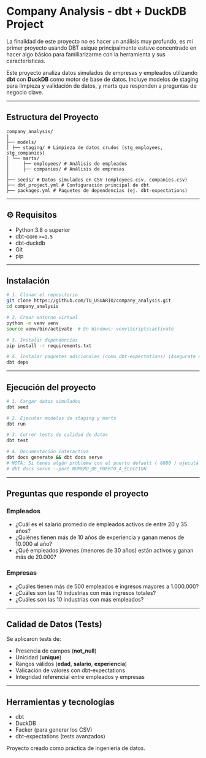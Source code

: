# Company Analysis - dbt + DuckDB Project

La finalidad de este proyecto no es hacer un análisis muy profundo, es mi primer proyecto usando DBT asique principalmente estuve concentrado en hacer algo básico para familiarizarme con la herramienta y sus características.


Este proyecto analiza datos simulados de empresas y empleados utilizando **dbt** con **DuckDB** como motor de base de datos. Incluye modelos de staging para limpieza y validación de datos, y marts que responden a preguntas de negocio clave.

---

## Estructura del Proyecto

```text
company_analysis/
│
├── models/
│ ├── staging/ # Limpieza de datos crudos (stg_employees, stg_companies)
│ └── marts/
│     ├── employees/ # Análisis de empleados
│     ├── companies/ # Análisis de empresas
│
├── seeds/ # Datos simulados en CSV (employees.csv, companies.csv)
├── dbt_project.yml # Configuración principal de dbt
├── packages.yml # Paquetes de dependencias (ej. dbt-expectations)
```

---

## ⚙ Requisitos

- Python 3.8 o superior  
- dbt-core `>=1.5`  
- dbt-duckdb  
- Git  
- pip

---

## Instalación

```bash
# 1. Clonar el repositorio
git clone https://github.com/TU_USUARIO/company_analysis.git
cd company_analysis

# 2. Crear entorno virtual
python -m venv venv
source venv/bin/activate  # En Windows: venv\Scripts\activate

# 3. Instalar dependencias
pip install -r requirements.txt

# 4. Instalar paquetes adicionales (como dbt-expectations) (Asegurate de estar parado en la carpeta del proyecto)
dbt deps
```
---
## Ejecución del proyecto

```bash
# 1. Cargar datos simulados
dbt seed

# 2. Ejecutar modelos de staging y marts
dbt run

# 3. Correr tests de calidad de datos
dbt test

# 4. Documentación interactiva
dbt docs generate && dbt docs serve
# NOTA: Si tenés algún problema con el puerto default ( 8080 ) ejecutá el siguiente comando
# dbt docs serve --port NUMERO_DE_PUERTO_A_ELECCION
```
---

## Preguntas que responde el proyecto

### Empleados
- ¿Cuál es el salario promedio de empleados activos de entre 20 y 35 años?
- ¿Quiénes tienen más de 10 años de experiencia y ganan menos de 10.000 al año?
- ¿Qué empleados jóvenes (menores de 30 años) están activos y ganan más de 20.000?

### Empresas
- ¿Cuáles tienen más de 500 empleados e ingresos mayores a 1.000.000?
- ¿Cuáles son las 10 industrias con más ingresos totales?
- ¿Cuáles son las 10 industrias con más empleados?

---

## Calidad de Datos (Tests)

Se aplicaron tests de:
- Presencia de campos (**not_null**)
- Unicidad (**unique**)
- Rangos válidos (**edad**, **salario**, **experiencia**)
- Valicación de valores con dbt-expectations
- Integridad referencial entre empleados y empresas

---

## Herramientas y tecnologías

- dbt
- DuckDB
- Facker (para generar los CSV)
- dbt-expectations (tests avanzados)



Proyecto creado como práctica de ingeniería de datos.
















